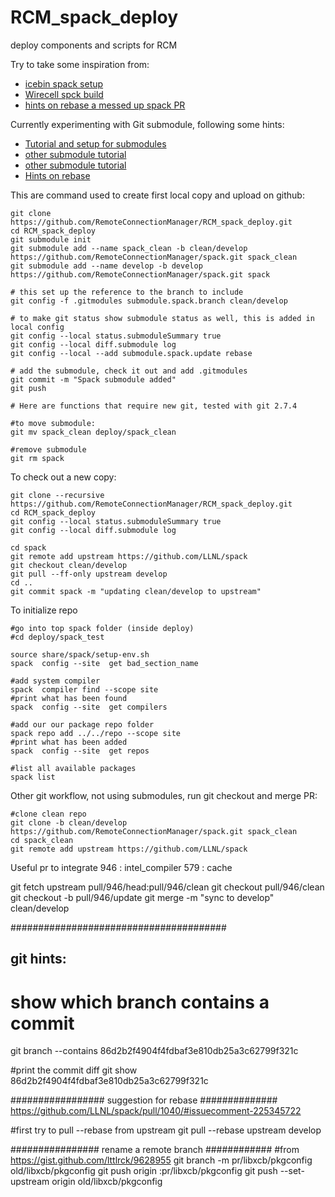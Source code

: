 # RCM_spack_deploy
deploy components and scripts for RCM

Try to take some inspiration from:
  * [icebin spack setup](https://github.com/citibeth/icebin)
  * [Wirecell spck build](https://github.com/WireCell/wire-cell-spack)
  * [hints on rebase a messed up spack PR](https://github.com/LLNL/spack/pull/796#issuecomment-218904402)

Currently experimenting with Git submodule, following some hints:

  * [Tutorial and setup for submodules](https://medium.com/@porteneuve/mastering-git-submodules-34c65e940407#.qv37vr398)
  * [other submodule tutorial](https://git-scm.com/book/en/v2/Git-Tools-Submodules)
  * [other submodule tutorial](https://chrisjean.com/git-submodules-adding-using-removing-and-updating/)
  * [Hints on rebase](https://medium.com/@porteneuve/getting-solid-at-git-rebase-vs-merge-4fa1a48c53aa#.3iuiwupoz)

This are command used to create first local copy and upload on github:

    git clone https://github.com/RemoteConnectionManager/RCM_spack_deploy.git
    cd RCM_spack_deploy
    git submodule init
    git submodule add --name spack_clean -b clean/develop  https://github.com/RemoteConnectionManager/spack.git spack_clean
    git submodule add --name develop -b develop  https://github.com/RemoteConnectionManager/spack.git spack

    # this set up the reference to the branch to include
    git config -f .gitmodules submodule.spack.branch clean/develop
    
    # to make git status show submodule status as well, this is added in local config
    git config --local status.submoduleSummary true 
    git config --local diff.submodule log
    git config --local --add submodule.spack.update rebase

    # add the submodule, check it out and add .gitmodules
    git commit -m "Spack submodule added"
    git push
    
    # Here are functions that require new git, tested with git 2.7.4
    
    #to move submodule:
    git mv spack_clean deploy/spack_clean
    
    #remove submodule
    git rm spack
    
To check out a new copy:

    git clone --recursive https://github.com/RemoteConnectionManager/RCM_spack_deploy.git
    cd RCM_spack_deploy
    git config --local status.submoduleSummary true
    git config --local diff.submodule log

    cd spack
    git remote add upstream https://github.com/LLNL/spack
    git checkout clean/develop
    git pull --ff-only upstream develop
    cd ..
    git commit spack -m "updating clean/develop to upstream"
    
To initialize repo
    
    #go into top spack folder (inside deploy)
    #cd deploy/spack_test
    
    source share/spack/setup-env.sh
    spack  config --site  get bad_section_name

    #add system compiler
    spack  compiler find --scope site    
    #print what has been found
    spack  config --site  get compilers
    
    #add our our package repo folder
    spack repo add ../../repo --scope site
    #print what has been added
    spack  config --site  get repos

    #list all available packages   
    spack list
    


Other git workflow, not using submodules, run git checkout and merge PR:

    #clone clean repo 
    git clone -b clean/develop https://github.com/RemoteConnectionManager/spack.git spack_clean
    cd spack_clean
    git remote add upstream https://github.com/LLNL/spack
    
    
Useful pr to integrate
946 : intel_compiler
579 : cache

git fetch upstream pull/946/head:pull/946/clean
git checkout pull/946/clean
git checkout -b pull/946/update
git merge -m "sync to develop" clean/develop

#######################################

## git hints:

# show which branch contains a commit
git branch --contains 86d2b2f4904f4fdbaf3e810db25a3c62799f321c

#print the commit diff
git show 86d2b2f4904f4fdbaf3e810db25a3c62799f321c

#################   suggestion for rebase  ##############
https://github.com/LLNL/spack/pull/1040/#issuecomment-225345722

#first try to pull --rebase from upstream
git pull --rebase upstream develop


################ rename a remote branch ############
#from https://gist.github.com/lttlrck/9628955
git branch -m pr/libxcb/pkgconfig old/libxcb/pkgconfig
git push origin :pr/libxcb/pkgconfig
git push --set-upstream origin old/libxcb/pkgconfig

